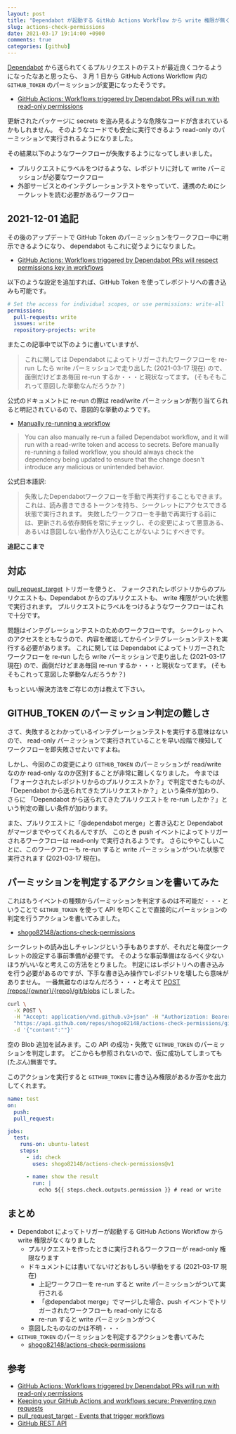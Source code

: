 ```yaml
---
layout: post
title: "Dependabot が起動する GitHub Actions Workflow から write 権限が無くなった件"
slug: actions-check-permissions
date: 2021-03-17 19:14:00 +0900
comments: true
categories: [github]
---
```


[Dependabot](https://dependabot.com/) から送られてくるプルリクエストのテストが最近良くコケるようになったなあと思ったら、
3 月 1 日から GitHub Actions Workflow 内の `GITHUB_TOKEN` のパーミッションが変更になったそうです。

- [GitHub Actions: Workflows triggered by Dependabot PRs will run with read-only permissions](https://github.blog/changelog/2021-02-19-github-actions-workflows-triggered-by-dependabot-prs-will-run-with-read-only-permissions/)

更新されたパッケージに secrets を盗み見るような危険なコードが含まれているかもしれません。
そのようなコードでも安全に実行できるよう read-only のパーミッションで実行されるようになりました。

その結果以下のようなワークフローが失敗するようになってしまいました。

- プルリクエストにラベルをつけるような、レポジトリに対して write パーミッションが必要なワークフロー
- 外部サービスとのインテグレーションテストをやっていて、連携のためにシークレットを読む必要があるワークフロー

## 2021-12-01 追記

その後のアップデートで GitHub Token のパーミッションをワークフロー中に明示できるようになり、 dependabot もこれに従うようになりました。

- [GitHub Actions: Workflows triggered by Dependabot PRs will respect permissions key in workflows](https://github.blog/changelog/2021-10-06-github-actions-workflows-triggered-by-dependabot-prs-will-respect-permissions-key-in-workflows/)

以下のような設定を追加すれば、GitHub Token を使ってレポジトリへの書き込みも可能です。

```yaml
# Set the access for individual scopes, or use permissions: write-all
permissions:
  pull-requests: write
  issues: write
  repository-projects: write
```

またこの記事中で以下のように書いていますが、

> これに関しては Dependabot によってトリガーされたワークフローを re-run したら write パーミッションで走り出した (2021-03-17 現在) ので、面倒だけどまあ毎回 re-run するか・・・と現状なってます。
> (そもそもこれって意図した挙動なんだろうか？)

公式のドキュメントに re-run の際は read/write パーミッションが割り当てられると明記されているので、意図的な挙動のようです。

- [Manually re-running a workflow](https://docs.github.com/en/code-security/supply-chain-security/keeping-your-dependencies-updated-automatically/automating-dependabot-with-github-actions#manually-re-running-a-workflow)

> You can also manually re-run a failed Dependabot workflow, and it will run with a read-write token and access to secrets.
> Before manually re-running a failed workflow, you should always check the dependency being updated to ensure that the change doesn't introduce any malicious or unintended behavior.

公式日本語訳:

> 失敗したDependabotワークフローを手動で再実行することもできます。これは、読み書きできるトークンを持ち、シークレットにアクセスできる状態で実行されます。
> 失敗したワークフローを手動で再実行する前には、更新される依存関係を常にチェックし、その変更によって悪意ある、あるいは意図しない動作が入り込むことがないようにすべきです。

**追記ここまで**

## 対応

[pull_request_target](https://docs.github.com/en/actions/reference/events-that-trigger-workflows#pull_request_target) トリガーを使うと、
フォークされたレポジトリからのプルリクエストも、Dependabot からのプルリクエストも、 write 権限がついた状態で実行されます。
プルリクエストにラベルをつけるようなワークフローはこれで十分です。

問題はインテグレーションテストのためのワークフローです。
シークレットへのアクセスをともなうので、内容を確認してからインテグレーションテストを実行する必要があります。
これに関しては Dependabot によってトリガーされたワークフローを re-run したら write パーミッションで走り出した (2021-03-17 現在) ので、面倒だけどまあ毎回 re-run するか・・・と現状なってます。
(そもそもこれって意図した挙動なんだろうか？)

もっといい解決方法をご存じの方は教えて下さい。

## GITHUB_TOKEN のパーミッション判定の難しさ

さて、失敗するとわかっているインテグレーションテストを実行する意味はないので、 read-only パーミッションで実行されていることを早い段階で検知してワークフローを即失敗させたいですよね。

しかし、今回のこの変更により `GITHUB_TOKEN` のパーミッションが read/write なのか read-only なのか区別することが非常に難しくなりました。
今までは「フォークされたレポジトリからのプルリクエストか？」で判定できたものが、「Dependabot から送られてきたプルリクエストか？」という条件が加わり、
さらに 「Dependabot から送られてきたプルリクエストを re-run したか？」という判定の難しい条件が加わります。

また、プルリクエストに「@dependabot merge」と書き込むと Dependabot がマージまでやってくれるんですが、
このとき push イベントによってトリガーされるワークフローは read-only で実行されるようです。
さらにややこしいことに、このワークフローも re-run すると write パーミッションがついた状態で実行されます (2021-03-17 現在)。

## パーミッションを判定するアクションを書いてみた

これはもうイベントの種類からパーミッションを判定するのは不可能だ・・・ということで `GITHUB_TOKEN` を使って API を叩くことで直接的にパーミッションの判定を行うアクションを書いてみました。

- [shogo82148/actions-check-permissions](https://github.com/shogo82148/actions-check-permissions)

シークレットの読み出しチャレンジという手もありますが、それだと毎度シークレットの設定する事前準備が必要です。
そのような事前準備はなるべく少ないほうがいいなと考えこの方法をとりました。
判定にはレポジトリへの書き込みを行う必要があるのですが、下手な書き込み操作でレポジトリを壊したら意味がありません。
一番無難なのはなんだろう・・・と考えて [POST /repos/{owner}/{repo}/git/blobs](https://docs.github.com/en/rest/reference/git#create-a-blob) にしました。

```bash
curl \
  -X POST \
  -H "Accept: application/vnd.github.v3+json" -H "Authorization: Bearer $GITHUB_TOKEN" \
  "https://api.github.com/repos/shogo82148/actions-check-permissions/git/blobs" \
  -d '{"content":""}'
```

空の Blob 追加を試みます。この API の成功・失敗で `GITHUB_TOKEN` のパーミッションを判定します。
どこからも参照されないので、仮に成功してしまっても(たぶん)無害です。

このアクションを実行すると `GITHUB_TOKEN` に書き込み権限があるか否かを出力してくれます。

```yaml
name: test
on:
  push:
  pull_request:

jobs:
  test:
    runs-on: ubuntu-latest
    steps:
      - id: check
        uses: shogo82148/actions-check-permissions@v1

      - name: show the result
        run: |
          echo ${{ steps.check.outputs.permission }} # read or write
```

## まとめ

- Dependabot によってトリガーが起動する GitHub Actions Workflow から write 権限がなくなりました
  - プルリクエストを作ったときに実行されるワークフローが read-only 権限なります
  - ドキュメントには書いてないけどおもしろい挙動をする (2021-03-17 現在)
    - 上記ワークフローを re-run すると write パーミッションがついて実行される
    - 「@dependabot merge」でマージした場合、push イベントでトリガーされたワークフローも read-only になる
    - re-run すると write パーミッションがつく
  - 意図したものなのかは不明・・・
- `GITHUB_TOKEN` のパーミッションを判定するアクションを書いてみた
  - [shogo82148/actions-check-permissions](https://github.com/shogo82148/actions-check-permissions)

## 参考

- [GitHub Actions: Workflows triggered by Dependabot PRs will run with read-only permissions](https://github.blog/changelog/2021-02-19-github-actions-workflows-triggered-by-dependabot-prs-will-run-with-read-only-permissions/)
- [Keeping your GitHub Actions and workflows secure: Preventing pwn requests](https://securitylab.github.com/research/github-actions-preventing-pwn-requests)
- [pull_request_target - Events that trigger workflows](https://docs.github.com/en/actions/reference/events-that-trigger-workflows#pull_request_target)
- [GitHub REST API](https://docs.github.com/en/rest)
